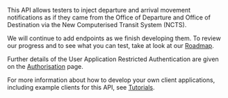 This API allows testers to inject departure and arrival movement notifications as if they came from the Office of Departure and Office of Destination via the New Computerised Transit System (NCTS).

We will continue to add endpoints as we finish developing them. To review our progress and to see what you can test, take at look at our [Roadmap](/roadmaps/common-transit-convention-traders-roadmap).

Further details of the User Application Restricted Authentication are given on the 
[Authorisation](/api-documentation/docs/authorisation) page.

For more information about how to develop your own client applications, including example clients for this API, 
see [Tutorials](/api-documentation/docs/tutorials).
